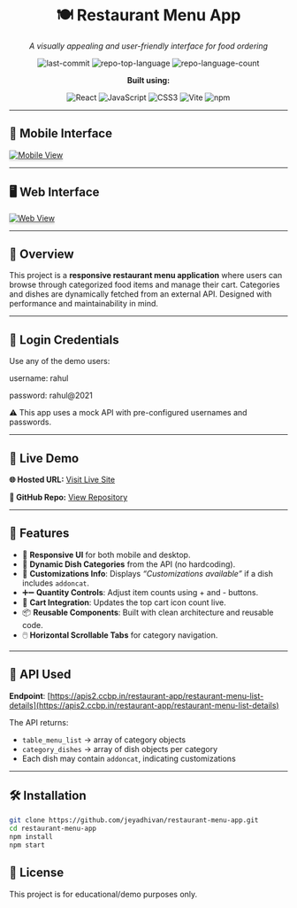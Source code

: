 <div align="center">

# 🍽️ Restaurant Menu App  
*A visually appealing and user-friendly interface for food ordering*

![last-commit](https://img.shields.io/github/last-commit/jeyadhivan/restaurant-menu-app?style=flat&logo=git&logoColor=white&color=orange)
![repo-top-language](https://img.shields.io/github/languages/top/jeyadhivan/restaurant-menu-app?style=flat&color=orange)
![repo-language-count](https://img.shields.io/github/languages/count/jeyadhivan/restaurant-menu-app?style=flat&color=orange)

**Built using:**

![React](https://img.shields.io/badge/React-61DAFB.svg?style=flat&logo=React&logoColor=black)
![JavaScript](https://img.shields.io/badge/JavaScript-F7DF1E.svg?style=flat&logo=JavaScript&logoColor=black)
![CSS3](https://img.shields.io/badge/CSS3-1572B6.svg?style=flat&logo=css3&logoColor=white)
![Vite](https://img.shields.io/badge/Vite-646CFF.svg?style=flat&logo=vite&logoColor=white)
![npm](https://img.shields.io/badge/npm-CB3837.svg?style=flat&logo=npm&logoColor=white)

</div>

---

## 📱 Mobile Interface

<a href="https://res.cloudinary.com/dupvp9gj9/image/upload/v1688465518/Restaurant_page_movie-view_2_p6r4up.png" target="_blank">
  <img src="https://res.cloudinary.com/dupvp9gj9/image/upload/v1688465518/Restaurant_page_movie-view_2_p6r4up.png" alt="Mobile View" style="max-width:70%;box-shadow:0 2.8px 2.2px rgba(0, 0, 0, 0.12)">
</a>

---

## 🖥️ Web Interface

<a href="https://res.cloudinary.com/dupvp9gj9/image/upload/v1688464566/Restaurant_page_web-view_l7snar.png" target="_blank">
  <img src="https://res.cloudinary.com/dupvp9gj9/image/upload/v1688464566/Restaurant_page_web-view_l7snar.png" alt="Web View" style="max-width:70%;box-shadow:0 2.8px 2.2px rgba(0, 0, 0, 0.12)">
</a>

---

## 📌 Overview

This project is a **responsive restaurant menu application** where users can browse through categorized food items and manage their cart. Categories and dishes are dynamically fetched from an external API. Designed with performance and maintainability in mind.

---

## 🔐 Login Credentials

Use any of the demo users:

username: rahul

password: rahul@2021


⚠️ This app uses a mock API with pre-configured usernames and passwords.

---

## 🔗 Live Demo

**🌐 Hosted URL:** [Visit Live Site](https://gjfoodresapp.ccbp.tech/)

**📁 GitHub Repo:** [View Repository](https://github.com/jeyadhivan/restaurant-app)

---

## 🔧 Features

- 📲 **Responsive UI** for both mobile and desktop.
- 🔄 **Dynamic Dish Categories** from the API (no hardcoding).
- 🍲 **Customizations Info**: Displays *“Customizations available”* if a dish includes `addoncat`.
- ➕➖ **Quantity Controls**: Adjust item counts using + and - buttons.
- 🛒 **Cart Integration**: Updates the top cart icon count live.
- 📦 **Reusable Components**: Built with clean architecture and reusable code.
- 🖱️ **Horizontal Scrollable Tabs** for category navigation.

---

## 🔗 API Used

**Endpoint**: [https://apis2.ccbp.in/restaurant-app/restaurant-menu-list-details](https://apis2.ccbp.in/restaurant-app/restaurant-menu-list-details)

The API returns:
- `table_menu_list` → array of category objects
- `category_dishes` → array of dish objects per category
- Each dish may contain `addoncat`, indicating customizations

---


## 🛠 Installation

```bash
git clone https://github.com/jeyadhivan/restaurant-menu-app.git
cd restaurant-menu-app
npm install
npm start
```

## 📄 License

This project is for educational/demo purposes only.
